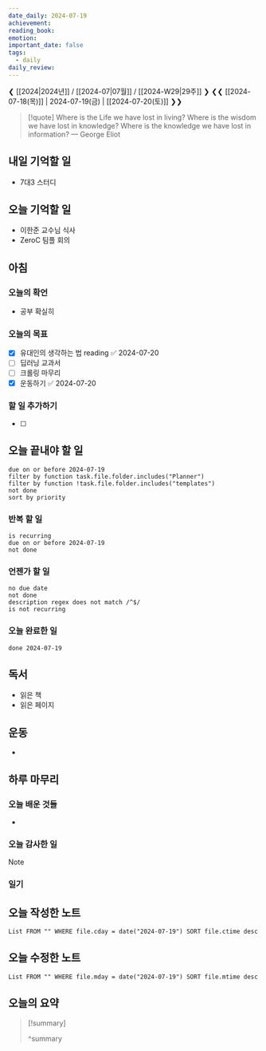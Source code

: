 ```yaml
---
date_daily: 2024-07-19
achievement: 
reading_book: 
emotion: 
important_date: false
tags:
  - daily
daily_review:
---
```

❮ [[2024|2024년]] / [[2024-07|07월]] / [[2024-W29|29주]] ❯
❮❮ [[2024-07-18(목)]] | 2024-07-19(금) | [[2024-07-20(토)]] ❯❯


> [!quote] Where is the Life we have lost in living? Where is the wisdom we have lost in knowledge? Where is the knowledge we have lost in information?
> — George Eliot

## 내일 기억할 일 
- 7대3 스터디

## 오늘 기억할 일
- 이한준 교수님 식사
- ZeroC 팀플 회의
## 아침 
### 오늘의 확언 
- 공부 확실히
### 오늘의 목표 
- [x] 유대인의 생각하는 법 reading ✅ 2024-07-20
- [ ] 딥러닝 교과서
- [ ] 크롤링 마무리
- [x] 운동하기 ✅ 2024-07-20

### 할 일 추가하기 
- [ ] 

## 오늘 끝내야 할 일 
```tasks
due on or before 2024-07-19 
filter by function task.file.folder.includes("Planner") 
filter by function !task.file.folder.includes("templates") 
not done 
sort by priority 
```
### 반복 할 일 
```tasks
is recurring
due on or before 2024-07-19 
not done
```

### 언젠가 할 일 
```tasks 
no due date 
not done 
description regex does not match /^$/
is not recurring
``` 
### 오늘 완료한 일 
```tasks
done 2024-07-19 
``` 
## 독서 
- 읽은 책 
- 읽은 페이지 
## 운동 
- 
## 하루 마무리 
### 오늘 배운 것들 
- 
### 오늘 감사한 일 
>[!note] 


### 일기 
## 오늘 작성한 노트 
```dataview 
List FROM "" WHERE file.cday = date("2024-07-19") SORT file.ctime desc 
``` 
## 오늘 수정한 노트 
 ```dataview 
 List FROM "" WHERE file.mday = date("2024-07-19") SORT file.mtime desc 
 ```
 ## 오늘의 요약
>[!summary]
>
>^summary

